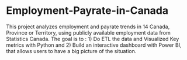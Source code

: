 # Employment-Payrate-in-Canada
This project analyzes employment and payrate trends in 14 Canada, Province or Territory, using publicly available employment data from Statistics Canada. The goal is to : 1) Do ETL the data and Visualized Key metrics with Python and 2) Build an interactive dashboard with Power BI, that allows users to have a big picture of the situation.
